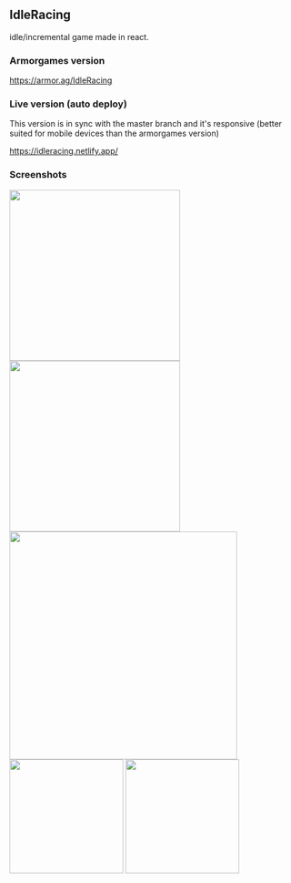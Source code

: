 ## IdleRacing

idle/incremental game made in react.

### Armorgames version

https://armor.ag/IdleRacing

### Live version (auto deploy)

This version is in sync with the master branch and it's responsive (better suited for mobile devices than the armorgames version)

https://idleracing.netlify.app/

### Screenshots

<img src="https://i.imgur.com/s4471u8.png" width="300">
<img src="https://i.imgur.com/x0AyQCk.png" width="300">
<br />
<img src="https://i.imgur.com/3rW8wds.png" width="400">
<br />
<img src="https://i.imgur.com/t6KrHKx.png" width="200">
<img src="https://i.imgur.com/QEpnBmV.png" width="200">
